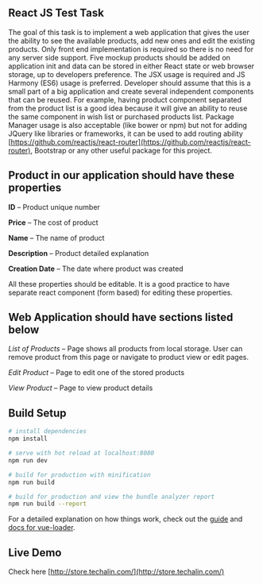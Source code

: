 ## React JS Test Task

The goal of this task is to implement a web application that gives the user the ability to see the available products, add new ones and edit the existing products. Only front end implementation is required so there is no need for any server side support. Five mockup products should be added on application init and data can be stored in either React state or web browser storage, up to developers preference. The JSX usage is required and JS Harmony (ES6) usage is preferred. Developer should assume that this is a small part of a big application and create several independent components that can be reused. For example, having product component separated from the product list is a good idea because it will give an ability to reuse the same component in wish list or purchased products list. Package Manager usage is also acceptable (like bower or npm) but not for adding JQuery like libraries or frameworks, it can be used to add routing ability [https://github.com/reactjs/react-router](https://github.com/reactjs/react-router), Bootstrap or any other useful package for this project.

Product in our application should have these properties
------

**ID** 			– 	Product unique number

**Price** 			– 	The cost of product

**Name**			– 	The name of product

**Description** 		– 	Product detailed explanation

**Creation Date** 		– 	The date where product was created

All these properties should be editable. It is a good practice to have separate react component (form based) for editing these properties.

Web Application should have sections listed below
------

*List of Products*		– 	Page shows all products from local storage. User can remove product from this page or navigate to product view or edit pages.

*Edit Product* 		– 	Page to edit one of the stored products

*View Product*    		– 	Page to view product details

## Build Setup

``` bash
# install dependencies
npm install

# serve with hot reload at localhost:8080
npm run dev

# build for production with minification
npm run build

# build for production and view the bundle analyzer report
npm run build --report
```

For a detailed explanation on how things work, check out the [guide](http://vuejs-templates.github.io/webpack/) and [docs for vue-loader](http://vuejs.github.io/vue-loader).

## Live Demo

Check here [http://store.techalin.com/](http://store.techalin.com/)
